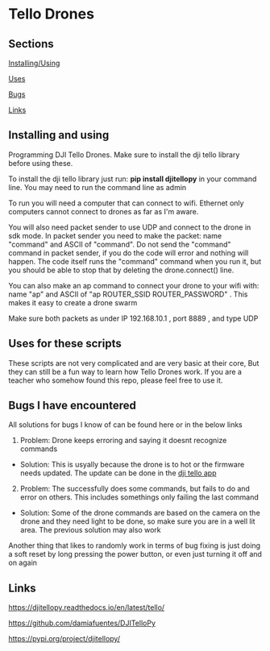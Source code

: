 # Tello Drones

## Sections
[Installing/Using](#installing-and-using)

[Uses](#uses-for-these-scripts)

[Bugs](#bugs-i-have-encountered)

[Links](#links)

## Installing and using
Programming DJI Tello Drones. Make sure to install the dji tello library before using these.

To install the dji tello library just run: **pip install djitellopy** in your command line. You may need to run the command line as admin

To run you will need a computer that can connect to wifi. Ethernet only computers cannot connect to drones as far as I'm aware.

You will also need packet sender to use UDP and connect to the drone in sdk mode. In packet sender you need to make the packet: name "command" and ASCII of "command". Do not send the "command" command in packet sender, if you do the code will error and nothing will happen. The code itself runs the "command" command when you run it, but you should be able to stop that by deleting the drone.connect() line.

You can also make an ap command to connect your drone to your wifi with: name "ap" and ASCII of "ap ROUTER_SSID ROUTER_PASSWORD" . This makes it easy to create a drone swarm

Make sure both packets as under IP 192.168.10.1 ,  port 8889 , and type UDP

## Uses for these scripts
These scripts are not very complicated and are very basic at their core, But they can still be a fun way to learn how Tello Drones work. If you are a teacher who somehow found this repo, please feel free to use it. 

## Bugs I have encountered

All solutions for bugs I know of can be found here or in the below links

1. Problem: Drone keeps erroring and saying it doesnt recognize commands
* Solution: This is usyally because the drone is to hot or the firmware needs updated. The update can be done in the [dji tello app](https://www.dji.com/downloads/djiapp/tello)
2. Problem: The successfully does some commands, but fails to do and error on others. This includes somethings only failing the last command
* Solution: Some of the drone commands are based on the camera on the drone and they need light to be done, so make sure you are in a well lit area. The previous solution may also work

Another thing that likes to randomly work in terms of bug fixing is just doing a soft reset by long pressing the power button, or even just turning it off and on again

## Links

https://djitellopy.readthedocs.io/en/latest/tello/

https://github.com/damiafuentes/DJITelloPy

https://pypi.org/project/djitellopy/
